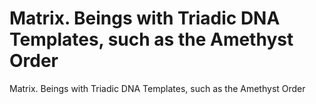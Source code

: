 # Matrix. Beings with Triadic DNA Templates, such as the Amethyst Order

Matrix. Beings with Triadic DNA Templates, such as the Amethyst Order